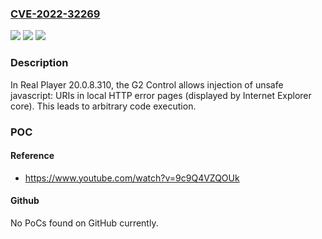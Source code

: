 ### [CVE-2022-32269](https://cve.mitre.org/cgi-bin/cvename.cgi?name=CVE-2022-32269)
![](https://img.shields.io/static/v1?label=Product&message=n%2Fa&color=blue)
![](https://img.shields.io/static/v1?label=Version&message=n%2Fa&color=blue)
![](https://img.shields.io/static/v1?label=Vulnerability&message=n%2Fa&color=brighgreen)

### Description

In Real Player 20.0.8.310, the G2 Control allows injection of unsafe javascript: URIs in local HTTP error pages (displayed by Internet Explorer core). This leads to arbitrary code execution.

### POC

#### Reference
- https://www.youtube.com/watch?v=9c9Q4VZQOUk

#### Github
No PoCs found on GitHub currently.

